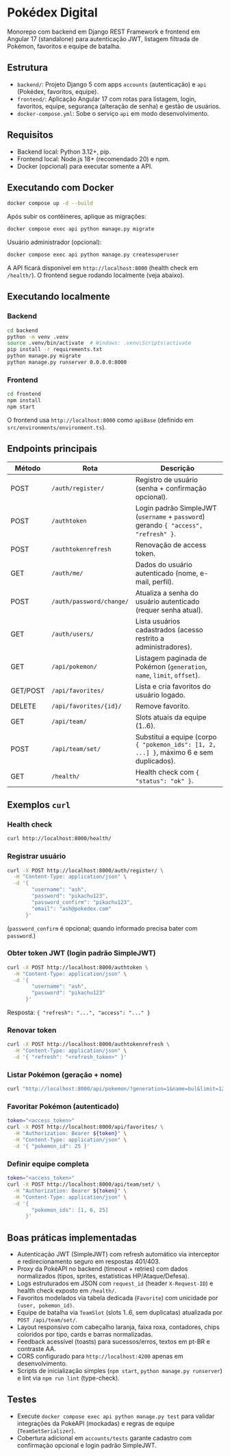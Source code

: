 # Pokédex Digital

Monorepo com backend em Django REST Framework e frontend em Angular 17 (standalone) para autenticação JWT, listagem filtrada de Pokémon, favoritos e equipe de batalha.

## Estrutura

- `backend/`: Projeto Django 5 com apps `accounts` (autenticação) e `api` (Pokédex, favoritos, equipe).
- `frontend/`: Aplicação Angular 17 com rotas para listagem, login, favoritos, equipe, segurança (alteração de senha) e gestão de usuários.
- `docker-compose.yml`: Sobe o serviço `api` em modo desenvolvimento.

## Requisitos

- Backend local: Python 3.12+, pip.
- Frontend local: Node.js 18+ (recomendado 20) e npm.
- Docker (opcional) para executar somente a API.

## Executando com Docker

```bash
docker compose up -d --build
```

Após subir os contêineres, aplique as migrações:

```bash
docker compose exec api python manage.py migrate
```

Usuário administrador (opcional):

```bash
docker compose exec api python manage.py createsuperuser
```

A API ficará disponível em `http://localhost:8000` (health check em `/health/`). O frontend segue rodando localmente (veja abaixo).

## Executando localmente

### Backend

```bash
cd backend
python -m venv .venv
source .venv/bin/activate  # Windows: .venv\Scripts\activate
pip install -r requirements.txt
python manage.py migrate
python manage.py runserver 0.0.0.0:8000
```

### Frontend

```bash
cd frontend
npm install
npm start
```

O frontend usa `http://localhost:8000` como `apiBase` (definido em `src/environments/environment.ts`).

## Endpoints principais

| Método | Rota | Descrição |
| ------ | ---- | --------- |
| POST | `/auth/register/` | Registro de usuário (senha + confirmação opcional).
| POST | `/authtoken` | Login padrão SimpleJWT (`username` + `password`) gerando `{ "access", "refresh" }`.
| POST | `/authtokenrefresh` | Renovação de access token.
| GET | `/auth/me/` | Dados do usuário autenticado (nome, e-mail, perfil).
| POST | `/auth/password/change/` | Atualiza a senha do usuário autenticado (requer senha atual).
| GET | `/auth/users/` | Lista usuários cadastrados (acesso restrito a administradores).
| GET | `/api/pokemon/` | Listagem paginada de Pokémon (`generation`, `name`, `limit`, `offset`).
| GET/POST | `/api/favorites/` | Lista e cria favoritos do usuário logado.
| DELETE | `/api/favorites/{id}/` | Remove favorito.
| GET | `/api/team/` | Slots atuais da equipe (1..6).
| POST | `/api/team/set/` | Substitui a equipe (corpo `{ "pokemon_ids": [1, 2, ...] }`, máximo 6 e sem duplicados).
| GET | `/health/` | Health check com `{ "status": "ok" }`.

## Exemplos `curl`

### Health check
```bash
curl http://localhost:8000/health/
```

### Registrar usuário
```bash
curl -X POST http://localhost:8000/auth/register/ \
  -H "Content-Type: application/json" \
  -d '{
        "username": "ash",
        "password": "pikachu123",
        "password_confirm": "pikachu123",
        "email": "ash@pokedex.com"
      }'
```
(`password_confirm` é opcional; quando informado precisa bater com `password`.)

### Obter token JWT (login padrão SimpleJWT)
```bash
curl -X POST http://localhost:8000/authtoken \
  -H "Content-Type: application/json" \
  -d '{
        "username": "ash",
        "password": "pikachu123"
      }'
```

Resposta: `{ "refresh": "...", "access": "..." }`

### Renovar token
```bash
curl -X POST http://localhost:8000/authtokenrefresh \
  -H "Content-Type: application/json" \
  -d '{ "refresh": "<refresh_token>" }'
```

### Listar Pokémon (geração + nome)
```bash
curl "http://localhost:8000/api/pokemon/?generation=1&name=bul&limit=12&offset=0"
```

### Favoritar Pokémon (autenticado)
```bash
token="<access_token>"
curl -X POST http://localhost:8000/api/favorites/ \
  -H "Authorization: Bearer ${token}" \
  -H "Content-Type: application/json" \
  -d '{ "pokemon_id": 25 }'
```

### Definir equipe completa
```bash
token="<access_token>"
curl -X POST http://localhost:8000/api/team/set/ \
  -H "Authorization: Bearer ${token}" \
  -H "Content-Type: application/json" \
  -d '{
        "pokemon_ids": [1, 6, 25]
      }'
```

## Boas práticas implementadas

- Autenticação JWT (SimpleJWT) com refresh automático via interceptor e redirecionamento seguro em respostas 401/403.
- Proxy da PokéAPI no backend (timeout + retries) com dados normalizados (tipos, sprites, estatísticas HP/Ataque/Defesa).
- Logs estruturados em JSON com `request_id` (header `X-Request-ID`) e health check exposto em `/health/`.
- Favoritos modelados via tabela dedicada (`Favorite`) com unicidade por `(user, pokemon_id)`.
- Equipe de batalha via `TeamSlot` (slots 1..6, sem duplicatas) atualizada por `POST /api/team/set/`.
- Layout responsivo com cabeçalho laranja, faixa roxa, contadores, chips coloridos por tipo, cards e barras normalizadas.
- Feedback acessível (toasts) para sucessos/erros, textos em pt-BR e contraste AA.
- CORS configurado para `http://localhost:4200` apenas em desenvolvimento.
- Scripts de inicialização simples (`npm start`, `python manage.py runserver`) e lint via `npm run lint` (type-check).

## Testes

- Execute `docker compose exec api python manage.py test` para validar integrações da PokéAPI (mockadas) e regras de equipe (`TeamSetSerializer`).
- Cobertura adicional em `accounts/tests` garante cadastro com confirmação opcional e login padrão SimpleJWT.
